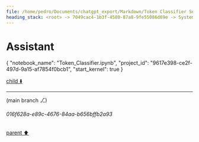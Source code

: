 ```yaml
---
file: /home/pedro/Documents/chatgpt_export/Markdown/Token Classifier Setup..md
heading_stack: <root> -> 7049cac4-1b3f-4580-87a8-9fe55086d69e -> System -> e179ded9-9f60-4738-93be-a4499fba828c -> System -> aaa20480-f877-4b91-a126-0ab43c876e05 -> User -> 0b1a1818-bf5a-4512-93fb-4cc2141fc1a9 -> Assistant -> 14f7dbc1-340f-4816-a087-bd1bfba100a7 -> Tool -> b64baf9f-de05-4932-bb5c-856dd7f3412b -> Assistant
---
```

# Assistant

{
  "notebook_name": "Token_Classifier.ipynb",
  "project_id": "9617e398-ce2f-497d-9a15-af7854f0bcb1",
  "start_kernel": true
}

[child ⬇️](#016f628a-e89c-4676-84aa-b656bffb2a93)

---

(main branch ⎇)
###### 016f628a-e89c-4676-84aa-b656bffb2a93
[parent ⬆️](#b64baf9f-de05-4932-bb5c-856dd7f3412b)
